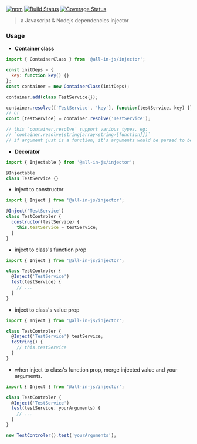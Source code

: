 <div class="__changelog--header__">

[![npm](https://img.shields.io/npm/v/@eryue/injector.svg?label=version)](https://www.npmjs.com/package/@eryue/injector) [![Build Status](https://travis-ci.org/famanoder/dependencies-injector.svg?branch=master)](https://travis-ci.org/famanoder/dependencies-injector) [![Coverage Status](https://coveralls.io/repos/github/famanoder/dependencies-injector/badge.svg?branch=master)](https://coveralls.io/github/famanoder/dependencies-injector?branch=master)

> a Javascript & Nodejs dependencies injector

</div>

<div class="__changelog--body__">
  
### Usage

* **Container class**

```js
import { ContainerClass } from '@all-in-js/injector';

const initDeps = {
  key: function key() {}
};
const container = new ContainerClass(initDeps);

container.add(class TestService{});

container.resolve(['TestService', 'key'], function(testService, key) {});
// or
const [testService] = container.resolve('TestService');

// this `container.resolve` support various types, eg:
// `container.resolve(string[array<string>[function]])` 
// if argument just is a function, it's arguments would be parsed to be an array to be resolved.
```

* **Decorator**

```js
import { Injectable } from '@all-in-js/injector';

@Injectable
class TestService {}
```

* inject to constructor

```js
import { Inject } from '@all-in-js/injector';

@Inject('TestService')
class TestControler {
  constructor(testService) {
    this.testService = testService;
  }
}
```

* inject to class's function prop

```js
import { Inject } from '@all-in-js/injector';

class TestControler {
  @Inject('TestService')
  test(testService) {
    // ...
  }
}
```

* inject to class's value prop

```js
import { Inject } from '@all-in-js/injector';

class TestControler {
  @Inject('TestService') testService;
  toString() {
    // this.testService
  }
}
```

* when inject to class's function prop, merge injected value and your arguments.

```js
import { Inject } from '@all-in-js/injector';

class TestControler {
  @Inject('TestService')
  test(testService, yourArguments) {
    // ...
  }
}

new TestControler().test('yourArguments');
```

</div>
